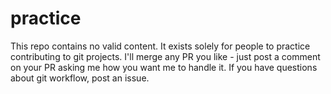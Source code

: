 # practice
This repo contains no valid content.  It exists solely for people to practice contributing to git projects.  I'll merge any PR you like - just post a comment on your PR asking me how you want me to handle it.  If you have questions about git workflow, post an issue.
